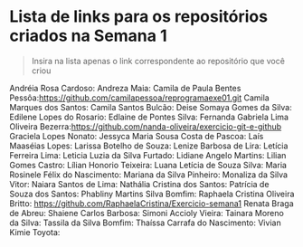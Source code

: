 # Lista de links para os repositórios criados na Semana 1

> Insira na lista apenas o link correspondente ao repositório que você criou  

Andréia Rosa Cardoso:
Andreza Maia:
Camila de Paula Bentes Pessôa:https://github.com/camilapessoa/reprogramaexe01.git
Camila Marques dos Santos:
Camila Santos Bulcão:
Deise Somaya Gomes da Silva:
Edilene Lopes do Rosario:
Edlaine de Pontes Silva:
Fernanda Gabriela Lima Oliveira Bezerra:https://github.com/nanda-oliveira/exercicio-git-e-github
Graciela Lopes Nonato:
Jessyca Maria Sousa Costa de Pascoa:
Laís Maaséias Lopes:
Larissa Botelho de Souza:
Lenize Barbosa de Lira:
Letícia Ferreira Lima:
Leticia Luzia da Silva Furtado:
Lidiane Angelo Martins:
Lilian Gomes Castro:
Lílian Honorio Teixeira:
Luana Letícia de Souza Silva:
Maria Rosinele Félix do Nascimento:
Mariana da Silva Pinheiro:
Monaliza da Silva Vitor:
Naiara Santos de Lima:
Nathália Cristina dos Santos:
Patrícia de Souza dos Santos:
Phabliny Martins Silva Bomfim:
Raphaela Cristina Oliveira Britto: https://github.com/RaphaelaCristina/Exercicio-semana1
Renata Braga de Abreu:
Shaiene Carlos Barbosa:
Simoni Accioly Vieira:
Tainara Moreno da Silva:
Tassila da Silva Bomfim:
Thaíssa Carrafa do Nascimento:
Vivian Kimie Toyota:
